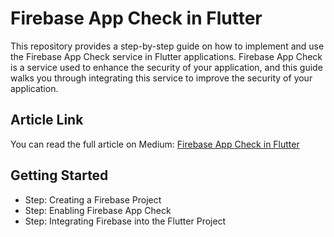 # Firebase App Check in Flutter

This repository provides a step-by-step guide on how to implement and use the Firebase App Check service in Flutter applications. Firebase App Check is a service used to enhance the security of your application, and this guide walks you through integrating this service to improve the security of your application.

## Article Link
You can read the full article on Medium: [Firebase App Check in Flutter](https://medium.com/@hasankarli/flutter-firebase-app-check-21355c9ad349)

## Getting Started
* Step: Creating a Firebase Project
* Step: Enabling Firebase App Check
* Step: Integrating Firebase into the Flutter Project
